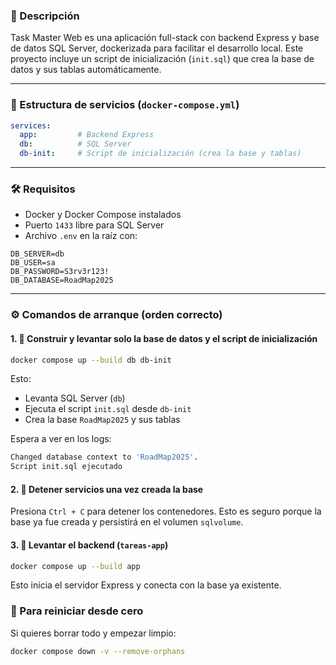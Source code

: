 ### 🚀 Descripción

Task Master Web es una aplicación full-stack con backend Express y base de datos SQL Server, dockerizada para facilitar el desarrollo local. Este proyecto incluye un script de inicialización (`init.sql`) que crea la base de datos y sus tablas automáticamente.

---

### 🧱 Estructura de servicios (`docker-compose.yml`)

```yaml
services:
  app:         # Backend Express
  db:          # SQL Server
  db-init:     # Script de inicialización (crea la base y tablas)
```

---

### 🛠️ Requisitos

- Docker y Docker Compose instalados
- Puerto `1433` libre para SQL Server
- Archivo `.env` en la raíz con:

```env
DB_SERVER=db
DB_USER=sa
DB_PASSWORD=S3rv3r123!
DB_DATABASE=RoadMap2025
```

---

### ⚙️ Comandos de arranque (orden correcto)

#### 1. 🔧 Construir y levantar solo la base de datos y el script de inicialización

```bash
docker compose up --build db db-init
```

Esto:

- Levanta SQL Server (`db`)
- Ejecuta el script `init.sql` desde `db-init`
- Crea la base `RoadMap2025` y sus tablas

 Espera a ver en los logs:

``` bash
Changed database context to 'RoadMap2025'.
Script init.sql ejecutado
```

#### 2. 🛑 Detener servicios una vez creada la base

Presiona `Ctrl + C` para detener los contenedores. Esto es seguro porque la base ya fue creada y persistirá en el volumen `sqlvolume`.

#### 3. 🚀 Levantar el backend (`tareas-app`)

```bash
docker compose up --build app
```
Esto inicia el servidor Express y conecta con la base ya existente.

### 🧼 Para reiniciar desde cero

Si quieres borrar todo y empezar limpio:

```bash
docker compose down -v --remove-orphans
```